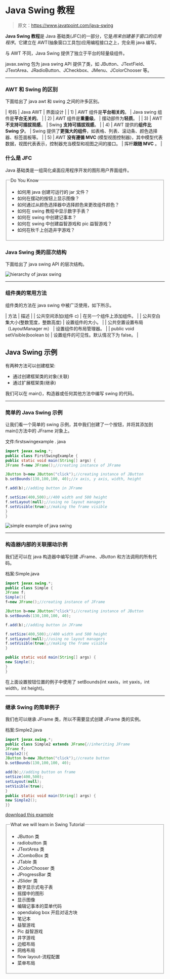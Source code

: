 # Java Swing 教程

> 原文：<https://www.javatpoint.com/java-swing>

**Java Swing 教程**是 Java 基础类(JFC)的一部分，它是*用来创建基于窗口的应用程序*。它建立在 AWT(抽象窗口工具包)应用编程接口之上，完全用 java 编写。

与 AWT 不同，Java Swing 提供了独立于平台的轻量级组件。

javax.swing 包为 java swing API 提供了类，如 JButton、JTextField、JTextArea、JRadioButton、JCheckbox、JMenu、JColorChooser 等。

* * *

### AWT 和 Swing 的区别

下面给出了 java awt 和 swing 之间的许多区别。

| 号码 | Java AWT | 界面设计 |
| 1) | AWT 组件是**平台相关的**。 | Java swing 组件是**平台无关的**。 |
| 2) | AWT 组件是**重量级**。 | 摆动部件为**轻质**。 |
| 3) | AWT **不支持可插拔观感**。 | Swing **支持可插拔观感**。 |
| 4) | AWT 提供的**组件比 Swing 少**。 | Swing 提供了**更强大的组件**，如表格、列表、滚动条、颜色选择器、标签面板等。 |
| 5) | AWT **没有遵循 MVC** (模型视图控制器)，其中模型代表数据，视图代表表示，控制器充当模型和视图之间的接口。 | 挥杆**跟随 MVC** 。 |

### 什么是 JFC

Java 基础类是一组简化桌面应用程序开发的图形用户界面组件。

<fieldset><legend class="legendfont">Do You Know</legend>

*   如何用 java 创建可运行的 jar 文件？
*   如何在摆动的按钮上显示图像？
*   如何通过从颜色选择器中选择颜色来更改组件颜色？
*   如何在 swing 教程中显示数字手表？
*   如何在 swing 中创建记事本？
*   如何在 swing 中创建益智游戏和 pic 益智游戏？
*   如何在秋千上创造井字游戏？

</fieldset>

### Java Swing 类的层次结构

下面给出了 java swing API 的层次结构。

![hierarchy of javax swing](../img/17783288409d356042ec47760186eab5.png)

* * *

### 组件类的常用方法

组件类的方法在 java swing 中被广泛使用，如下所示。

| 方法 | 描述 |
| 公共空间添加(组件 c) | 在另一个组件上添加组件。 |
| 公共空白集大小(整数宽度，整数高度) | 设置组件的大小。 |
| 公共空置设置布局（LayoutManager m） | 设置组件的布局管理器。 |
| public void setVisible(boolean b) | 设置组件的可见性。默认情况下为 false。 |

## Java Swing 示例

有两种方法可以创建框架:

*   通过创建框架类的对象(关联)
*   通过扩展框架类(继承)

我们可以在 main()，构造器或任何其他方法中编写 swing 的代码。

* * *

### 简单的 Java Swing 示例

让我们看一个简单的 swing 示例，其中我们创建了一个按钮，并将其添加到 main()方法中的 JFrame 对象上。

文件:firstswingexample . java

```java
import javax.swing.*;
public class FirstSwingExample {
public static void main(String[] args) {
JFrame f=new JFrame();//creating instance of JFrame

JButton b=new JButton("click");//creating instance of JButton
b.setBounds(130,100,100, 40);//x axis, y axis, width, height

f.add(b);//adding button in JFrame

f.setSize(400,500);//400 width and 500 height
f.setLayout(null);//using no layout managers
f.setVisible(true);//making the frame visible
}
}

```

![simple example of java swing](../img/286e903b46adfe7939789bce55a7b207.png)

* * *

### 构造器内部的关联摆动示例

我们还可以在 java 构造器中编写创建 JFrame、JButton 和方法调用的所有代码。

档案:Simple.java

```java
import javax.swing.*;
public class Simple {
JFrame f;
Simple(){
f=new JFrame();//creating instance of JFrame

JButton b=new JButton("click");//creating instance of JButton
b.setBounds(130,100,100, 40);

f.add(b);//adding button in JFrame

f.setSize(400,500);//400 width and 500 height
f.setLayout(null);//using no layout managers
f.setVisible(true);//making the frame visible
}

public static void main(String[] args) {
new Simple();
}
}

```

在上面设置按钮位置的例子中使用了 setBounds(int xaxis，int yaxis，int width，int height)。

* * *

### 继承 Swing 的简单例子

我们也可以继承 JFrame 类，所以不需要显式创建 JFrame 类的实例。

档案:Simple2.java

```java
import javax.swing.*;
public class Simple2 extends JFrame{//inheriting JFrame
JFrame f;
Simple2(){
JButton b=new JButton("click");//create button
b.setBounds(130,100,100, 40);

add(b);//adding button on frame
setSize(400,500);
setLayout(null);
setVisible(true);
}
public static void main(String[] args) {
new Simple2();
}}

```

[download this example](https://static.javatpoint.com/src/swing/first2.zip)

<fieldset><legend>What we will learn in Swing Tutorial</legend>

*   JButton 类
*   radiobutton 类
*   JTextArea 类
*   JComboBox 类
*   JTable 类
*   JColorChooser 类
*   JProgressBar 类
*   JSlider 类
*   数字显示式电子表
*   摇摆中的图形
*   显示图像
*   编辑记事本的菜单代码
*   opendialog box 开启对话方块
*   笔记本
*   益智游戏
*   Pic 益智游戏
*   井字游戏
*   边框布局
*   网格布局
*   flow layout-流程配置
*   菜单布局

</fieldset>